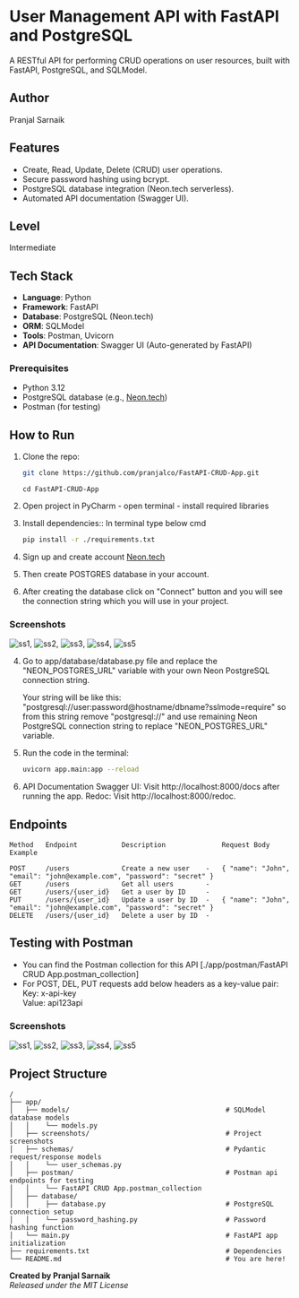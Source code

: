# User Management API with FastAPI and PostgreSQL
A RESTful API for performing CRUD operations on user resources, built with FastAPI, PostgreSQL, and SQLModel.

## Author
Pranjal Sarnaik

## Features
- Create, Read, Update, Delete (CRUD) user operations.
- Secure password hashing using bcrypt.
- PostgreSQL database integration (Neon.tech serverless).
- Automated API documentation (Swagger UI).

## Level
Intermediate

## Tech Stack
- **Language**: Python
- **Framework**: FastAPI
- **Database**: PostgreSQL (Neon.tech)
- **ORM**: SQLModel
- **Tools**: Postman, Uvicorn
- **API Documentation**: Swagger UI (Auto-generated by FastAPI)

### Prerequisites
- Python 3.12
- PostgreSQL database (e.g., [Neon.tech](https://neon.tech))
- Postman (for testing)

## How to Run
1. Clone the repo:  
   ```bash  
   git clone https://github.com/pranjalco/FastAPI-CRUD-App.git
   ```
   ```
   cd FastAPI-CRUD-App
   ```
2. Open project in PyCharm - open terminal - install required libraries

3. Install dependencies::
   In terminal type below cmd
    ```bash
   pip install -r ./requirements.txt
   ```

4. Sign up and create account [Neon.tech](https://neon.tech)
5. Then create POSTGRES database in your account.
6. After creating the database click on "Connect" button and you will see the connection string which you will use in your project.

### Screenshots
![ss1](./app/screenshots/1.PNG), ![ss2](./screenshots/2.png), ![ss3](./screenshots/3.png), ![ss4](./screenshots/4.png), ![ss5](./screenshots/5.png)

4. Go to app/database/database.py file and replace the "NEON_POSTGRES_URL" variable with your own Neon PostgreSQL connection string.
   
   Your string will be like this: "postgresql://user:password@hostname/dbname?sslmode=require" 
   so from this string remove "postgresql://" and use remaining Neon PostgreSQL connection string to replace "NEON_POSTGRES_URL" variable.

8. Run the code in the terminal:
   ```bash  
   uvicorn app.main:app --reload
   ```

9. API Documentation
   Swagger UI: Visit http://localhost:8000/docs after running the app.
   Redoc: Visit http://localhost:8000/redoc.

## Endpoints
```
Method   Endpoint           Description              Request Body Example
                                                                                   
POST     /users             Create a new user    -   { "name": "John", "email": "john@example.com", "password": "secret" }
GET      /users             Get all users        - 
GET      /users/{user_id}   Get a user by ID     - 
PUT      /users/{user_id}   Update a user by ID  -   { "name": "John", "email": "john@example.com", "password": "secret" }
DELETE   /users/{user_id}   Delete a user by ID  - 
```
## Testing with Postman

- You can find the Postman collection for this API [./app/postman/FastAPI CRUD App.postman_collection]
- For POST, DEL, PUT requests add below headers as a key-value pair:
   Key: x-api-key  
   Value: api123api

### Screenshots
![ss1](./screenshots/1.PNG), ![ss2](./screenshots/2.png), ![ss3](./screenshots/3.png), ![ss4](./screenshots/4.png), ![ss5](./screenshots/5.png)

## Project Structure
```
/
├── app/
│   ├── models/                                       # SQLModel database models
│   │    └── models.py
│   ├── screenshots/                                  # Project screenshots
│   ├── schemas/                                      # Pydantic request/response models
│   │    └── user_schemas.py
│   ├── postman/                                      # Postman api endpoints for testing
│   │    └── FastAPI CRUD App.postman_collection
│   ├── database/                                     
│   │    ├── database.py                              # PostgreSQL connection setup
│   │    └── password_hashing.py                      # Password hashing function
│   └── main.py                                       # FastAPI app initialization
├── requirements.txt                                  # Dependencies
└── README.md                                         # You are here!
```

**Created by Pranjal Sarnaik**  
*Released under the MIT License*